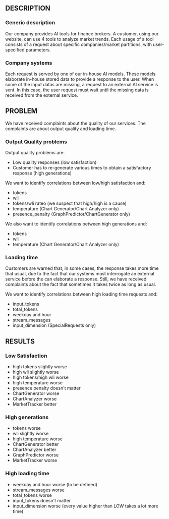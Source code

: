 ## DESCRIPTION

### Generic description

Our company provides AI tools for finance brokers.
A customer, using our website, can use 4 tools to analyze market trends.
Each usage of a tool consists of a request about specific companies/market partitions, with user-specified parameters.

### Company systems

Each request is served by one of our in-house AI models. These models elaborate in-house stored data to provide a response to the user.
When some of the input datas are missing, a request to an external AI service is sent. In this case, the user request must wait until the missing data is received from the external service. 

## PROBLEM

We have received complaints about the quality of our services.
The complaints are about output quality and loading time.

### Output Quality problems

Output quality problems are:
- Low quality responses (low satisfaction)
- Customer has to re-generate various times to obtain a satisfactory response (high generations)

We want to identify correlations between low/high satisfaction and:
- tokens
- wli
- tokens/wli rateo (we suspect that high/high is a cause)
- temperature (Chart Generator/Chart Analyzer only)
- presence_penalty (GraphPredictor/ChartGenerator only)

We also want to identify correlations between high generations and:
- tokens
- wli
- temperature (Chart Generator/Chart Analyzer only)

### Loading time

Customers are warned that, in some cases, the response takes more time that usual, due to the fact that our systems must interrogate an external service before the can elaborate a response.
Still, we have received complaints about the fact that sometimes it takes twice as long as usual.

We want to identify correlations between high loading time requests and:
- input_tokens
- total_tokens
- weekday and hour
- stream_messages
- input_dimension (SpecialRequests only)

## RESULTS

### Low Satisfaction
- high tokens slightly worse
- high wli slightly worse
- high tokens/high wli worse
- high temperature worse
- presence penalty doesn't matter
- ChartGenerator worse
- ChartAnalyzer worse
- MarketTracker better

### High generations
- tokens worse
- wli slightly worse
- high temperature worse
- ChartGenerator better
- ChartAnalyzer better
- GraphPredictor worse
- MarketTracker worse

### High loading time
- weekday and hour worse (to be defined)
- stream_messages worse
- total_tokens worse
- input_tokens doesn't matter
- input_dimension worse (every value higher than LOW takes a lot more time)

